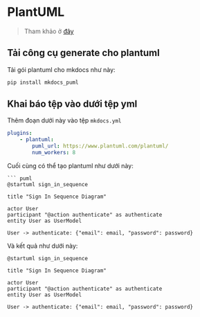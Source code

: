 # PlantUML

> Tham khảo ở [đây](https://medium.com/@michkravets/add-inline-plantuml-to-your-mkdocs-documentation-9a2acb7599a6)

## Tải công cụ generate cho plantuml

Tải gói plantuml cho mkdocs như này:

```bash
pip install mkdocs_puml
```

## Khai báo tệp vào dưới tệp yml

Thêm đoạn dưới này vào tệp `mkdocs.yml`

```yml
plugins:
    - plantuml:
        puml_url: https://www.plantuml.com/plantuml/
        num_workers: 8
```

Cuối cùng có thể tạo plantuml như dưới này:

```text
``` puml
@startuml sign_in_sequence  
  
title "Sign In Sequence Diagram"  
  
actor User  
participant "@action authenticate" as authenticate
entity User as UserModel  
  
User -> authenticate: {"email": email, "password": password}
```

Và kết quả như dưới này:

```puml
@startuml sign_in_sequence  
  
title "Sign In Sequence Diagram"  
  
actor User  
participant "@action authenticate" as authenticate
entity User as UserModel  
  
User -> authenticate: {"email": email, "password": password}
```